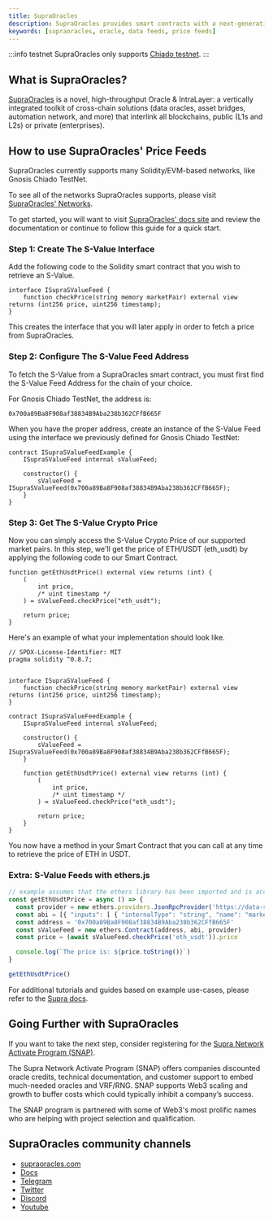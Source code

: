 ```yaml
---
title: SupraOracles
description: SupraOracles provides smart contracts with a next-generation cross-chain oracle solution that has superior data accuracy, speed, scalability and security. 
keywords: [supraoracles, oracle, data feeds, price feeds]
---
```


:::info testnet
SupraOracles only supports [Chiado testnet](../../../about/networks/chiado.md).
:::

## What is SupraOracles?

[SupraOracles](https://supraoracles.com/) is a novel, high-throughput Oracle & IntraLayer: a vertically integrated toolkit of cross-chain solutions (data oracles, asset bridges, automation network, and more) that interlink all blockchains, public (L1s and L2s) or private (enterprises).


## How to use SupraOracles' Price Feeds

SupraOracles currently supports many Solidity/EVM-based networks, like Gnosis Chiado TestNet.

To see all of the networks SupraOracles supports, please visit [SupraOracles' Networks](https://supraoracles.com/docs/get-started/networks).

To get started, you will want to visit   [SupraOracles' docs site](https://supraoracles.com/docs/get-started/) and review the documentation or continue to follow this guide for a quick start.


### Step 1: Create The S-Value Interface

Add the following code to the Solidity smart contract that you wish to retrieve an S-Value.

<Tabs>
  <TabItem value="solidity" label="Solidity" default>

```solidity
interface ISupraSValueFeed {
    function checkPrice(string memory marketPair) external view returns (int256 price, uint256 timestamp);
}
```

  </TabItem>
</Tabs>

This creates the interface that you will later apply in order to fetch a price from SupraOracles.


### Step 2: Configure The S-Value Feed Address

To fetch the S-Value from a SupraOracles smart contract, you must first find the S-Value Feed Address for the chain of your choice.

For Gnosis Chiado TestNet, the address is: 

```
0x700a89Ba8F908af38834B9Aba238b362CFfB665F
```

When you have the proper address, create an instance of the S-Value Feed using the interface we previously defined for Gnosis Chiado TestNet:

<Tabs>
  <TabItem value="solidity" label="Solidity" default>

```solidity
contract ISupraSValueFeedExample {
    ISupraSValueFeed internal sValueFeed;

    constructor() {
        sValueFeed = ISupraSValueFeed(0x700a89Ba8F908af38834B9Aba238b362CFfB665F);
    }
}
```

  </TabItem>
</Tabs>


### Step 3: Get The S-Value Crypto Price

Now you can simply access the S-Value Crypto Price of our supported market pairs. In this step, we'll get the price of ETH/USDT (eth_usdt) by applying the following code to our Smart Contract.

<Tabs>
  <TabItem value="solidity" label="Solidity" default>

```solidity
function getEthUsdtPrice() external view returns (int) {
    (
        int price,
        /* uint timestamp */
    ) = sValueFeed.checkPrice("eth_usdt");

    return price;
}
```

  </TabItem>
</Tabs>

Here's an example of what your implementation should look like.

<Tabs>
  <TabItem value="solidity" label="Solidity" default>

```solidity
// SPDX-License-Identifier: MIT
pragma solidity ^0.8.7;


interface ISupraSValueFeed {
    function checkPrice(string memory marketPair) external view returns (int256 price, uint256 timestamp);
}

contract ISupraSValueFeedExample {
    ISupraSValueFeed internal sValueFeed;

    constructor() {
        sValueFeed = ISupraSValueFeed(0x700a89Ba8F908af38834B9Aba238b362CFfB665F);
    }

    function getEthUsdtPrice() external view returns (int) {
        (
            int price,
            /* uint timestamp */
        ) = sValueFeed.checkPrice("eth_usdt");

        return price;
    }
}
```

  </TabItem>
</Tabs>

You now have a method in your Smart Contract that you can call at any time to retrieve the price of ETH in USDT.

### Extra: S-Value Feeds with ethers.js

<Tabs>
  <TabItem value="js" label="Javascript" default>

```js
// example assumes that the ethers library has been imported and is accessible within your scope
const getEthUsdtPrice = async () => {
  const provider = new ethers.providers.JsonRpcProvider('https://data-seed-prebsc-1-s1.binance.org:8545/')
  const abi = [{ "inputs": [ { "internalType": "string", "name": "marketPair", "type": "string" } ], "name": "checkPrice", "outputs": [ { "internalType": "int256", "name": "price", "type": "int256" }, { "internalType": "uint256", "name": "timestamp", "type": "uint256" } ], "stateMutability": "view", "type": "function" } ]
  const address = '0x700a89Ba8F908af38834B9Aba238b362CFfB665F'
  const sValueFeed = new ethers.Contract(address, abi, provider)
  const price = (await sValueFeed.checkPrice('eth_usdt')).price

  console.log(`The price is: ${price.toString()}`)
}

getEthUsdtPrice()
```

  </TabItem>
</Tabs>

For additional tutorials and guides based on example use-cases, please refer to the [Supra docs](https://supraoracles.com/docs/additional-guides).


## Going Further with SupraOracles

If you want to take the next step, consider registering for the  [Supra Network Activate Program (SNAP)](https://join.supraoracles.com/network-activate-program).

The Supra Network Activate Program (SNAP) offers companies discounted oracle credits, technical documentation, and customer support to embed much-needed oracles and VRF/RNG. SNAP supports Web3 scaling and growth to buffer costs which could typically inhibit a company’s success.

The SNAP program is partnered with some of Web3's most prolific names who are helping with project selection and qualification.

## SupraOracles community channels

* [supraoracles.com](https://supraoracles.com)
* [Docs](https://supraoracles.com/docs/overview)
* [Telegram](https://t.me/SupraOracles)
* [Twitter](https://twitter.com/SupraOracles)
* [Discord](https://discord.gg/supraoracles)
* [Youtube](https://www.youtube.com/SupraOfficial)